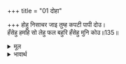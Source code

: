 +++
title = "01 दोहा"

+++
होहु निसाचर जाइ तुम्ह कपटी पापी दोउ।  
हँसेहु हमहि सो लेहु फल बहुरि हँसेहु मुनि कोउ॥135॥  

<details><summary>मूल</summary>

होहु निसाचर जाइ तुम्ह कपटी पापी दोउ।  
हँसेहु हमहि सो लेहु फल बहुरि हँसेहु मुनि कोउ॥135॥  
</details>

<details><summary>भावार्थ</summary>

तुम दोनों कपटी और पापी जाकर राक्षस हो जाओ। तुमने हमारी हँसी की, उसका फल चखो। अब फिर किसी मुनि की हँसी करना॥135॥  
</details>




